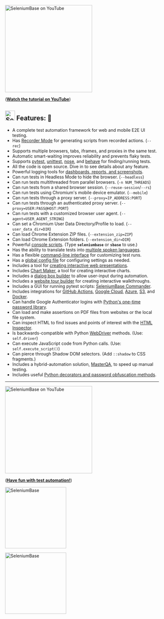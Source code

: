<!-- YouTube View --><a href="https://www.youtube.com/watch?v=Sjzq9kU5kOw"><img src="http://img.youtube.com/vi/Sjzq9kU5kOw/0.jpg" title="SeleniumBase on YouTube" width="285" /></a>
<!-- GitHub Only --><p>(<b><a href="https://www.youtube.com/watch?v=Sjzq9kU5kOw">Watch the tutorial on YouTube</a></b>)</p>

<a id="feature_list"></a>
<h2><img src="https://seleniumbase.io/img/green_logo.png" title="SeleniumBase" width="32" /> Features: 🎯</h2>

* A complete test automation framework for web and mobile E2E UI testing.
* Has [Recorder Mode](https://github.com/seleniumbase/SeleniumBase/blob/master/help_docs/recorder_mode.md) for generating scripts from recorded actions. (``--rec``)
* Supports multiple browsers, tabs, iframes, and proxies in the same test.
* Automatic smart-waiting improves reliability and prevents flaky tests.
* Supports [pytest](https://docs.pytest.org/en/latest/), [unittest](https://docs.python.org/3/library/unittest.html), [nose](http://nose.readthedocs.io/en/latest/), and [behave](https://behave.readthedocs.io/en/stable/index.html) for finding/running tests.
* All the code is open source. Dive in to see details about any feature.
* Powerful logging tools for [dashboards, reports, and screenshots](https://github.com/seleniumbase/SeleniumBase/blob/master/examples/example_logs/ReadMe.md).
* Can run tests in Headless Mode to hide the browser. (``--headless``)
* Can run tests multithreaded from parallel browsers. (``-n NUM_THREADS``)
* Can run tests from a shared browser session. (``--reuse-session``/``--rs``)
* Can run tests using Chromium's mobile device emulator. (``--mobile``)
* Can run tests through a proxy server. (``--proxy=IP_ADDRESS:PORT``)
* Can run tests through an authenticated proxy server. (``--proxy=USER:PASS@HOST:PORT``)
* Can run tests with a customized browser user agent. (``--agent=USER_AGENT_STRING``)
* Can set a Chromium User Data Directory/Profile to load. (``--user_data_dir=DIR``)
* Can load Chrome Extension ZIP files. (``--extension_zip=ZIP``)
* Can load Chrome Extension folders. (``--extension_dir=DIR``)
* Powerful [console scripts](https://github.com/seleniumbase/SeleniumBase/blob/master/seleniumbase/console_scripts/ReadMe.md). (Type **``seleniumbase``** or **``sbase``** to use.)
* Has the ability to translate tests into [multiple spoken languages](https://github.com/seleniumbase/SeleniumBase/tree/master/examples/translations).
* Has a flexible [command-line interface](https://github.com/seleniumbase/SeleniumBase/blob/master/help_docs/customizing_test_runs.md) for customizing test runs.
* Has a [global config file](https://github.com/seleniumbase/SeleniumBase/blob/master/seleniumbase/config/settings.py) for configuring settings as needed.
* Includes a tool for [creating interactive web presentations](https://github.com/seleniumbase/SeleniumBase/blob/master/examples/presenter/ReadMe.md).
* Includes [Chart Maker](https://github.com/seleniumbase/SeleniumBase/blob/master/examples/chart_maker/ReadMe.md), a tool for creating interactive charts.
* Includes a [dialog box builder](https://github.com/seleniumbase/SeleniumBase/blob/master/examples/dialog_boxes/ReadMe.md) to allow user-input during automation.
* Includes a [website tour builder](https://github.com/seleniumbase/SeleniumBase/blob/master/examples/tour_examples/ReadMe.md) for creating interactive walkthroughs.
* Includes a GUI for running pytest scripts: [SeleniumBase Commander](https://github.com/seleniumbase/SeleniumBase/blob/master/help_docs/commander.md).
* Includes integrations for [GitHub Actions](https://seleniumbase.io/integrations/github/workflows/ReadMe/), [Google Cloud](https://github.com/seleniumbase/SeleniumBase/tree/master/integrations/google_cloud/ReadMe.md), [Azure](https://github.com/seleniumbase/SeleniumBase/blob/master/integrations/azure/jenkins/ReadMe.md), [S3](https://github.com/seleniumbase/SeleniumBase/blob/master/seleniumbase/plugins/s3_logging_plugin.py), and [Docker](https://github.com/seleniumbase/SeleniumBase/blob/master/integrations/docker/ReadMe.md).
* Can handle Google Authenticator logins with [Python's one-time password library](https://pyotp.readthedocs.io/en/latest/).
* Can load and make assertions on PDF files from websites or the local file system.
* Can inspect HTML to find issues and points of interest with the [HTML Inspector](https://github.com/seleniumbase/SeleniumBase/blob/master/help_docs/html_inspector.md).
* Is backwards-compatible with Python [WebDriver](https://www.selenium.dev/projects/) methods. (Use: ``self.driver``)
* Can execute JavaScript code from Python calls. (Use: ``self.execute_script()``)
* Can pierce through Shadow DOM selectors. (Add ``::shadow`` to CSS fragments.)
* Includes a hybrid-automation solution, [MasterQA](https://github.com/seleniumbase/SeleniumBase/blob/master/seleniumbase/masterqa/ReadMe.md), to speed up manual testing.
* Includes useful [Python decorators and password obfuscation methods](https://github.com/seleniumbase/SeleniumBase/blob/master/seleniumbase/common/ReadMe.md).

--------

<!-- YouTube View --><a href="https://www.youtube.com/watch?v=yEQeAU_mrg0"><img src="http://img.youtube.com/vi/yEQeAU_mrg0/0.jpg" title="SeleniumBase on YouTube" width="285" /></a>
<!-- GitHub Only --><p>(<b><a href="https://www.youtube.com/watch?v=yEQeAU_mrg0">Have fun with test automation!</a></b>)</p>

<p align="left"><a href="https://github.com/seleniumbase/SeleniumBase/"><img src="https://seleniumbase.io/cdn/img/sb_logo_10.png" alt="SeleniumBase" title="SeleniumBase" width="200"></a></p>

[<img src="https://seleniumbase.io/cdn/img/super_logo_sb.png" title="SeleniumBase" width="200">](https://seleniumbase.io/)
